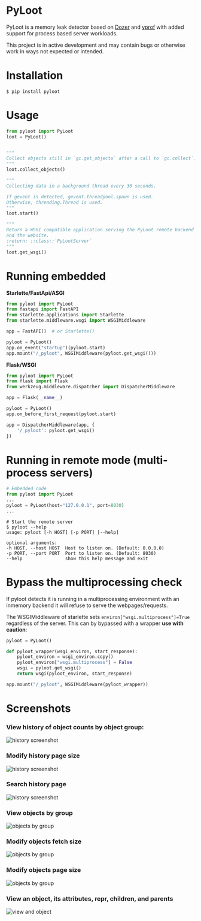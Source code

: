 PyLoot
===========

PyLoot is a memory leak detector based on [Dozer](https://github.com/mgedmin/dozer) and [vprof](https://github.com/nvdv/vprof) with added support for process based server workloads.


This project is in active development and may contain bugs or otherwise work in ways not expected or intended.

# Installation
```shell script
$ pip install pyloot
```

# Usage
```python
from pyloot import PyLoot
loot = PyLoot()


"""
Collect objects still in `gc.get_objects` after a call to `gc.collect`.
"""
loot.collect_objects()

"""
Collecting data in a background thread every 30 seconds.

If gevent is detected, gevent.threadpool.spawn is used.
Otherwise, threading.Thread is used.
"""
loot.start()

"""
Return a WSGI compatible application serving the PyLoot remote backend and
and the website.
:return: ::class::`PyLootServer`
"""
loot.get_wsgi()
```


# Running embedded
**Starlette/FastApi/ASGI**
```python
from pyloot import PyLoot
from fastapi import FastAPI
from starlette.applications import Starlette
from starlette.middleware.wsgi import WSGIMiddleware

app = FastAPI()  # or Starlette()

pyloot = PyLoot()
app.on_event("startup")(pyloot.start)
app.mount("/_pyloot", WSGIMiddleware(pyloot.get_wsgi()))
```


**Flask/WSGI**
```python
from pyloot import PyLoot
from flask import Flask
from werkzeug.middleware.dispatcher import DispatcherMiddleware

app = Flask(__name__)

pyloot = PyLoot()
app.on_before_first_request(pyloot.start)

app = DispatcherMiddleware(app, {
    '/_pyloot': pyloot.get_wsgi()
})
```

# Running in remote mode (multi-process servers)
```python
# Embedded code
from pyloot import PyLoot
...
pyloot = PyLoot(host="127.0.0.1", port=8030)
...
```
```shell script
# Start the remote server
$ pyloot --help
usage: pyloot [-h HOST] [-p PORT] [--help]

optional arguments:
-h HOST, --host HOST  Host to listen on. (Default: 0.0.0.0)
-p PORT, --port PORT  Port to listen on. (Default: 8030)
--help                show this help message and exit
```

# Bypass the multiprocessing check
If pyloot detects it is running in a multiprocessing environment with an inmemory backend
it will refuse to serve the webpages/requests.

The WSGIMiddleware of starlette sets `environ["wsgi.multiprocess"]=True` regardless of the server.
This can by bypassed with a wrapper **use with caution**:

```python
pyloot = PyLoot()

def pyloot_wrapper(wsgi_environ, start_response):
    pyloot_environ = wsgi_environ.copy()
    pyloot_environ["wsgi.multiprocess"] = False
    wsgi = pyloot.get_wsgi()
    return wsgi(pyloot_environ, start_response)

app.mount("/_pyloot", WSGIMiddleware(pyloot_wrapper))
```


# Screenshots
### View history of object counts by object group:
![history screenshot](https://github.com/reallistic/pyloot/raw/0.0.2/docs/historypage.png)

### Modify history page size
![history screenshot](https://github.com/reallistic/pyloot/raw/0.0.2/docs/history-pageLimit.png)

### Search history page
![history screenshot](https://github.com/reallistic/pyloot/raw/0.0.2/docs/history-search.png)

### View objects by group
![objects by group](https://github.com/reallistic/pyloot/raw/0.0.2/docs/objects-by-group.png)

### Modify objects fetch size
![objects by group](https://github.com/reallistic/pyloot/raw/0.0.2/docs/objects-fetchLimit.png)

### Modify objects page size
![objects by group](https://github.com/reallistic/pyloot/raw/0.0.2/docs/objects-pageLimit.png)

### View an object, its attributes, __repr__, children, and parents
![view and object](https://github.com/reallistic/pyloot/raw/0.0.2/docs/object.png)
